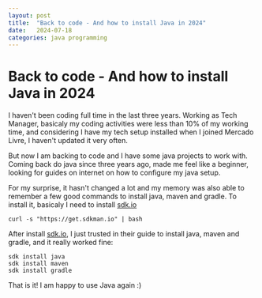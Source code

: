 ```yaml
---
layout: post
title:  "Back to code - And how to install Java in 2024"
date:   2024-07-18
categories: java programming
---
```


# Back to code - And how to install Java in 2024

I haven't been coding full time in the last three years. Working as Tech Manager, basicaly my coding activities were less than 10% of my working time, and considering I have my tech setup installed when I joined Mercado Livre, I haven't updated it very often.

But now I am backing to code and I have some java projects to work with. Coming back do java since three years ago, made me feel like a beginner, looking for guides on internet on how to configure my java setup.

For my surprise, it hasn't changed a lot and my memory was also able to remember a few good commands to install java, maven and gradle. To install it, basicaly I need to install [sdk.io]([https://sdkman.io/)
```shell
curl -s "https://get.sdkman.io" | bash
```


After install [sdk.io]([https://sdkman.io/), I just trusted in their guide to install java, maven and gradle, and it really worked fine:

```shell
sdk install java
sdk install maven
sdk install gradle
```

That is it! I am happy to use Java again :)